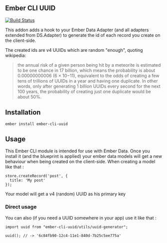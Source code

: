 ## Ember CLI UUID

[![Build Status](https://travis-ci.org/thaume/ember-cli-uuid.svg?branch=master)](https://travis-ci.org/thaume/ember-cli-uuid)

This addon adds a hook to your Ember Data Adapter (and all adapters extended from DS.Adapter) to generate the id of each record you create on the client-side.

The created ids are v4 UUIDs which are random "enough", quoting wikipedia:

> the annual risk of a given person being hit by a meteorite is estimated to be one chance in 17 billion, which means the probability is about 0.00000000006 (6 × 10−11), equivalent to the odds of creating a few tens of trillions of UUIDs in a year and having one duplicate. In other words, only after generating 1 billion UUIDs every second for the next 100 years, the probability of creating just one duplicate would be about 50%.

## Installation

```
ember install ember-cli-uuid
```

## Usage

This Ember CLI module is intended for use with Ember Data. Once you install it (and the blueprint is applied) your ember data models will get a new behaviour when being created on the client-side. When creating a model like that :

```
store.createRecord('post', {
  title: 'My post'
});
```

Your model will get a v4 (random) UUID as his primary key

### Direct usage
You can also (if you need a UUID somewhere in your app) use it like that :

```
import uuid from "ember-cli-uuid/utils/uuid-generator";

uuid(); // -> '6c84fb90-12c4-11e1-840d-7b25c5ee775a'
```
